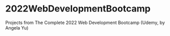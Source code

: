 # 2022WebDevelopmentBootcamp
Projects from The Complete 2022 Web Development Bootcamp (Udemy, by Angela Yu)
